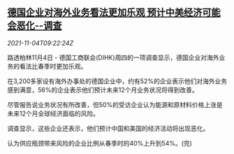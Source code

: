 <!--1636018262000-->
[德国企业对海外业务看法更加乐观 预计中美经济可能会恶化--调查](https://cn.reuters.com/article/survey-dihk-germany-business-1104-idCNKBS2HP11F)
------

<div><i>2021-11-04T09:22:24Z</i></div><p>路透柏林11月4日 - 德国工商联会(DIHK)周四的一项调查显示，德国企业对海外业务的看法比春季时更加乐观。</p><p>在3,200多家设有海外办事处的德国企业中，约有52%的企业表示他们对海外业务感到满意，56%的企业表示他们预计未来12个月业务状况将得到改善。</p><p>尽管报告说业务状况有所改善，但50%的受访企业认为能源和原材料价格上涨是未来12个月全球经济面临的风险。</p><p>调查显示，这些企业还表示，他们预计中国和美国的经济活动将出现恶化。</p><p>认为供应瓶颈带来风险的企业比例从春季时的40%上升到54%。(完)</p>
